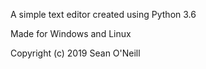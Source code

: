 A simple text editor created using Python 3.6

Made for Windows and Linux

Copyright (c) 2019 Sean O'Neill 
